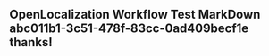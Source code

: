 <properties
ms.topic="hero-topic"
ms.test1="hero-topic"
ms.test2="test"/>

## OpenLocalization Workflow Test MarkDown abc011b1-3c51-478f-83cc-0ad409becf1e thanks!
